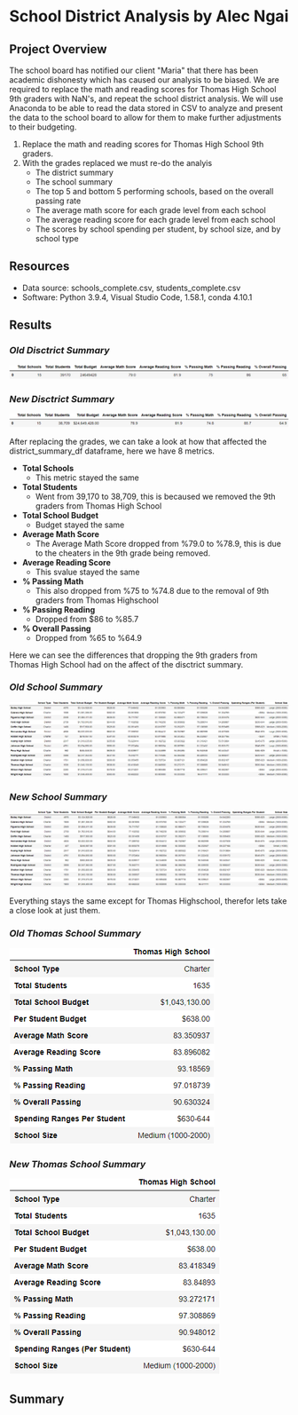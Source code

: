 # School District Analysis by Alec Ngai
## Project Overview

The school board has notified our client "Maria" that there has been academic dishonesty which has caused our analysis to be biased. We are required to replace the math and reading scores for Thomas High School 9th graders with NaN's, and repeat the school district analysis. We will use Anaconda to be able to read the data stored in CSV to analyze and present the data to the school board to allow for them to make further adjustments to their budgeting. 

1. Replace the math and reading scores for Thomas High School 9th graders. 
2. With the grades replaced we must re-do the analyis
    - The district summary
    - The school summary
    - The top 5 and bottom 5 performing schools, based on the overall passing rate
    - The average math score for each grade level from each school
    - The average reading score for each grade level from each school
    - The scores by school spending per student, by school size, and by school type

## Resources
- Data source: schools_complete.csv, students_complete.csv
- Software: Python 3.9.4, Visual Studio Code, 1.58.1, conda 4.10.1

## Results

### ***Old Disctrict Summary*** 
![District_Summary_Old](https://github.com/alecngai/04-School_District_Analysis/blob/main/Resources/old_district_summary_df.png)

### ***New Disctrict Summary*** 

![District_Summary_New](https://github.com/alecngai/04-School_District_Analysis/blob/main/Resources/new_district_summary_df.png)

After replacing the grades, we can take a look at how that affected the district_summary_df dataframe, here we have 8 metrics.
- **Total Schools**
    - This metric stayed the same
- **Total Students**
    - Went from 39,170 to 38,709, this is becaused we removed the 9th graders from Thomas High School 
- **Total School Budget**
    - Budget stayed the same
- **Average Math Score**
    - The Average Math Score dropped from %79.0 to %78.9, this is due to the cheaters in the 9th grade being removed.
- **Average Reading Score**
    - This svalue stayed the same
- **% Passing Math**
    - This also dropped from %75 to %74.8 due to the removal of 9th graders from Thomas Highschool
- **% Passing Reading**
    - Dropped from $86 to %85.7 
- **% Overall Passing**
    - Dropped from %65 to %64.9

Here we can see the differences that dropping the 9th graders from Thomas High School had on the affect of the disctrict summary. 

### ***Old School Summary*** 
![District_Summary_Old](https://github.com/alecngai/04-School_District_Analysis/blob/main/Resources/old_per_school_summary_df.png)

### ***New School Summary*** 

![District_Summary_New](https://github.com/alecngai/04-School_District_Analysis/blob/main/Resources/new_per_school_summary_df.png)

Everything stays the same except for Thomas Highschool, therefor lets take a close look at just them.

### ***Old Thomas School Summary*** 
![District_Summary_Old](https://github.com/alecngai/04-School_District_Analysis/blob/main/Resources/New_Thomas_School_Summary.png)

### ***New Thomas School Summary*** 

![District_Summary_New](https://github.com/alecngai/04-School_District_Analysis/blob/main/Resources/Old_Thomas_School_Summary.png)


## Summary